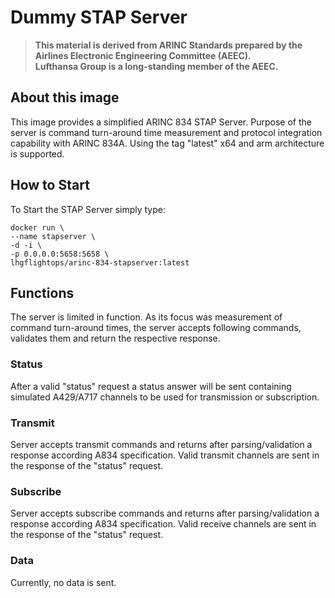 # Dummy STAP Server

> **This material is derived from ARINC Standards prepared by the Airlines Electronic Engineering Committee (AEEC).  
> Lufthansa Group is a long-standing member of the AEEC.**

## About this image

This image provides a simplified ARINC 834 STAP Server. Purpose of the server is command turn-around time measurement and protocol integration capability with ARINC 834A.
Using the tag "latest" x64 and arm architecture is supported.

## How to Start

To Start the STAP Server simply type:

```shell
docker run \
--name stapserver \
-d -i \
-p 0.0.0.0:5658:5658 \
lhgflightops/arinc-834-stapserver:latest
```

## Functions

The server is limited in function. As its focus was measurement of command turn-around times, the server accepts following commands, validates them and return the respective response.

### Status

After a valid "status" request a status answer will be sent containing simulated A429/A717 channels to be used for transmission or subscription.

### Transmit

Server accepts transmit commands and returns after parsing/validation a response according A834 specification. Valid  transmit channels are sent in the response of the "status" request.

### Subscribe

Server accepts subscribe commands and returns after parsing/validation a response according A834 specification. Valid receive channels are sent in the response of the "status" request.

### Data

Currently, no data is sent.
